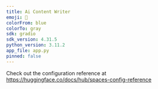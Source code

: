 ```yaml
---
title: Ai Content Writer
emoji: 🏢
colorFrom: blue
colorTo: gray
sdk: gradio
sdk_version: 4.31.5
python_version: 3.11.2
app_file: app.py
pinned: false
---
```


Check out the configuration reference at https://huggingface.co/docs/hub/spaces-config-reference
